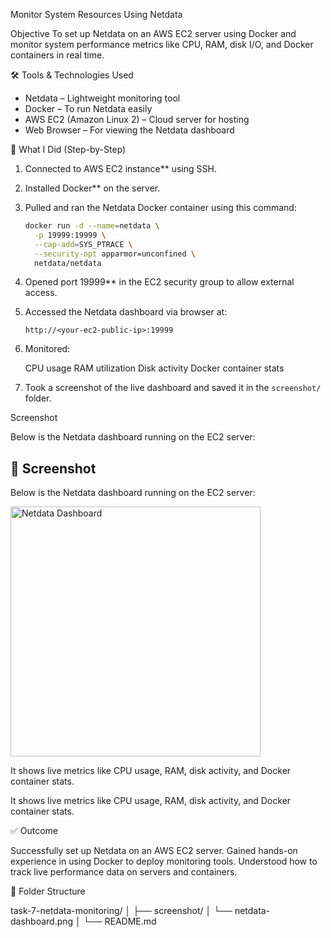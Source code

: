  Monitor System Resources Using Netdata

 Objective
To set up Netdata on an AWS EC2 server using Docker and monitor system performance metrics like CPU, RAM, disk I/O, and Docker containers in real time.



  🛠 Tools & Technologies Used
- Netdata  – Lightweight monitoring tool
-  Docker – To run Netdata easily
-  AWS EC2 (Amazon Linux 2)  – Cloud server for hosting
-  Web Browser  – For viewing the Netdata dashboard



 🚀 What I Did (Step-by-Step)

1.  Connected to AWS EC2 instance** using SSH.
2.  Installed Docker** on the server.
3. Pulled and ran the Netdata Docker container using this command:

   ```bash
   docker run -d --name=netdata \
     -p 19999:19999 \
     --cap-add=SYS_PTRACE \
     --security-opt apparmor=unconfined \
     netdata/netdata

4. Opened port 19999** in the EC2 security group to allow external access.

5. Accessed the Netdata dashboard via browser at:

   ```
   http://<your-ec2-public-ip>:19999
   ```

6. Monitored:

     CPU usage
     RAM utilization
     Disk activity
     Docker container stats

7. Took a screenshot of the live dashboard and saved it in the `screenshot/` folder.



 Screenshot

Below is the Netdata dashboard running on the EC2 server:

## 📸 Screenshot

Below is the Netdata dashboard running on the EC2 server:

<img src="./netdata-monitoring/screenshot/netdata-dashboard.png" alt="Netdata Dashboard" width="400"/>

It shows live metrics like CPU usage, RAM, disk activity, and Docker container stats.



It shows live metrics like CPU usage, RAM, disk activity, and Docker container stats.


 ✅ Outcome

 Successfully set up Netdata on an AWS EC2 server.
 Gained hands-on experience in using Docker to deploy monitoring tools.
 Understood how to track live performance data on servers and containers.



 📂 Folder Structure


task-7-netdata-monitoring/
│
├── screenshot/
│   └── netdata-dashboard.png
│
└── README.md 




